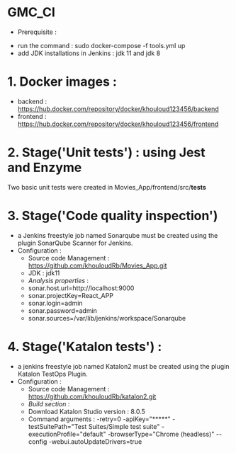 # GMC_CI

- Prerequisite : 
* run the command : sudo docker-compose -f tools.yml up
* add JDK installations in Jenkins : jdk 11 and jdk 8

# 1. Docker images : 
* backend : https://hub.docker.com/repository/docker/khouloud123456/backend 
* frontend  : https://hub.docker.com/repository/docker/khouloud123456/frontend

# 2. Stage('Unit tests') : using Jest and Enzyme 
Two basic unit tests were created in Movies_App/frontend/src/__tests__

# 3. Stage('Code quality inspection')
* a Jenkins freestyle job named Sonarqube must be created using the plugin SonarQube Scanner for Jenkins.
* Configuration : 
  * Source code Management : https://github.com/khouloudRb/Movies_App.git
  * JDK : jdk11
  * *Analysis properties* : 
  - sonar.host.url=http://localhost:9000
  - sonar.projectKey=React_APP
  - sonar.login=admin
  - sonar.password=admin
  - sonar.sources=/var/lib/jenkins/workspace/Sonarqube

# 4. Stage('Katalon tests') : 
* a jenkins freestyle job named Katalon2 must be created using the plugin Katalon TestOps Plugin.
* Configuration :
  * Source code Management : https://github.com/khouloudRb/katalon2.git 
  * *Build section* : 
  - Download Katalon Studio version : 8.0.5
  - Command arguments : 
-retry=0 -apiKey="*****" -testSuitePath="Test Suites/Simple test suite" -executionProfile="default" -browserType="Chrome (headless)" --config -webui.autoUpdateDrivers=true 
